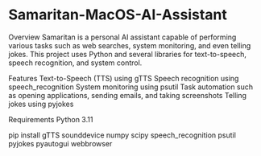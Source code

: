 # Samaritan-MacOS-AI-Assistant
 
Overview
Samaritan is a personal AI assistant capable of performing various tasks such as web searches, system monitoring, and even telling jokes. This project uses Python and several libraries for text-to-speech, speech recognition, and system control.

Features
Text-to-Speech (TTS) using gTTS
Speech recognition using speech_recognition
System monitoring using psutil
Task automation such as opening applications, sending emails, and taking screenshots
Telling jokes using pyjokes

Requirements
Python 3.11

pip install
gTTS
sounddevice
numpy
scipy
speech_recognition
psutil
pyjokes
pyautogui
webbrowser
